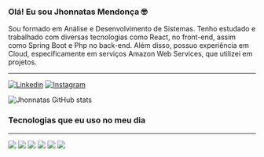 ### Olá! Eu sou Jhonnatas Mendonça 🤓
<div>
    <p>Sou formado em Análise e Desenvolvimento de Sistemas. Tenho estudado e trabalhado com diversas tecnologias como React, no front-end, assim como Spring Boot e Php no back-end. Além disso, possuo experiência em Cloud, especificamente em serviços Amazon Web Services, que utilizei em projetos.</p>
</div>
<hr>

[![Linkedin](https://img.shields.io/badge/LinkedIn-0077B5?style=for-the-badge&logo=linkedin&logoColor=white)](www.linkedin.com/in/jhonnatasmendonca)
[![Instagram](https://img.shields.io/badge/Instagram-E4405F?style=for-the-badge&logo=instagram&logoColor=white)](https://www.instagram.com/devjhonnatas?utm_source=ig_web_button_share_sheet&igsh=ZDNlZDc0MzIxNw==)

![Jhonnatas GitHub stats](https://github-readme-stats.vercel.app/api?username=jhonnatasMendonca&show_icons=true&theme=radical)

### Tecnologias que eu uso no meu dia
<hr>

<div>
    <img src="https://img.shields.io/badge/Spring-6DB33F?style=for-the-badge&logo=spring&logoColor=white">
    <img src="https://img.shields.io/badge/Java-ED8B00?style=for-the-badge&logo=openjdk&logoColor=white">
    <img src="https://img.shields.io/badge/React-20232A?style=for-the-badge&logo=react&logoColor=61DAFB">
    <img src="https://img.shields.io/badge/MySQL-00000F?style=for-the-badge&logo=mysql&logoColor=white">
    <img src="https://img.shields.io/badge/PHP-777BB4?style=for-the-badge&logo=php&logoColor=white">
    <img src="https://img.shields.io/badge/PostgreSQL-316192?style=for-the-badge&logo=postgresql&logoColor=white">
</div></br>




